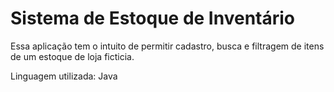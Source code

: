 # Sistema de Estoque de Inventário

Essa aplicação tem o intuito de permitir cadastro, busca e filtragem de itens de um estoque de loja ficticia.

Linguagem utilizada: Java
